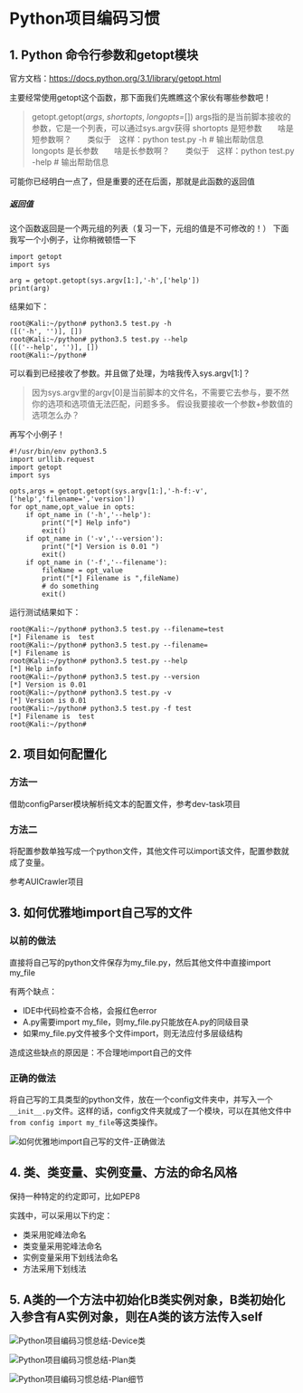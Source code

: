 # Python项目编码习惯

## 1. Python 命令行参数和getopt模块

官方文档：https://docs.python.org/3.1/library/getopt.html

主要经常使用getopt这个函数，那下面我们先瞧瞧这个家伙有哪些参数吧！

> getopt.getopt(*args*, *shortopts*, *longopts=*[])
>  args指的是当前脚本接收的参数，它是一个列表，可以通过sys.argv获得
>  shortopts 是短参数　　啥是短参数啊？　　类似于　这样：python test.py -h # 输出帮助信息
>  longopts  是长参数　　啥是长参数啊？　　类似于　这样：python test.py -help # 输出帮助信息

可能你已经明白一点了，但是重要的还在后面，那就是此函数的返回值

##### 返回值

这个函数返回是一个两元组的列表（复习一下，元组的值是不可修改的！）
 下面我写一个小例子，让你稍微顿悟一下

```
import getopt
import sys

arg = getopt.getopt(sys.argv[1:],'-h',['help'])
print(arg)
```

结果如下：

```
root@Kali:~/python# python3.5 test.py -h
([('-h', '')], [])
root@Kali:~/python# python3.5 test.py --help
([('--help', '')], [])
root@Kali:~/python# 
```

可以看到已经接收了参数。并且做了处理，为啥我传入sys.argv[1:]？

> 因为sys.argv里的argv[0]是当前脚本的文件名，不需要它去参与，要不然你的选项和选项值无法匹配，问题多多。
>  假设我要接收一个参数+参数值的选项怎么办？

再写个小例子！

```
#!/usr/bin/env python3.5
import urllib.request
import getopt
import sys

opts,args = getopt.getopt(sys.argv[1:],'-h-f:-v',['help','filename=','version'])
for opt_name,opt_value in opts:
    if opt_name in ('-h','--help'):
        print("[*] Help info")
        exit()
    if opt_name in ('-v','--version'):
        print("[*] Version is 0.01 ")
        exit()
    if opt_name in ('-f','--filename'):
        fileName = opt_value
        print("[*] Filename is ",fileName)
        # do something
        exit()
```

运行测试结果如下：

```
root@Kali:~/python# python3.5 test.py --filename=test
[*] Filename is  test
root@Kali:~/python# python3.5 test.py --filename=
[*] Filename is  
root@Kali:~/python# python3.5 test.py --help
[*] Help info
root@Kali:~/python# python3.5 test.py --version
[*] Version is 0.01 
root@Kali:~/python# python3.5 test.py -v
[*] Version is 0.01 
root@Kali:~/python# python3.5 test.py -f test
[*] Filename is  test
root@Kali:~/python# 
```



## 2. 项目如何配置化

### 方法一

借助configParser模块解析纯文本的配置文件，参考dev-task项目

### 方法二

将配置参数单独写成一个python文件，其他文件可以import该文件，配置参数就成了变量。

参考AUICrawler项目



## 3. 如何优雅地import自己写的文件

### 以前的做法

直接将自己写的python文件保存为my_file.py，然后其他文件中直接import my_file

有两个缺点：

- IDE中代码检查不合格，会报红色error
- A.py需要import my_file，则my_file.py只能放在A.py的同级目录
- 如果my_file.py文件被多个文件import，则无法应付多层级结构

造成这些缺点的原因是：不合理地import自己的文件

### 正确的做法

将自己写的工具类型的python文件，放在一个config文件夹中，并写入一个`__init__.py`文件。这样的话，config文件夹就成了一个模块，可以在其他文件中`from config import my_file`等这类操作。

![如何优雅地import自己写的文件-正确做法](../images/如何优雅地import自己写的文件-正确做法.png)

## 4. 类、类变量、实例变量、方法的命名风格

保持一种特定的约定即可，比如PEP8



实践中，可以采用以下约定：

- 类采用驼峰法命名
- 类变量采用驼峰法命名
- 实例变量采用下划线法命名
- 方法采用下划线法



## 5. A类的一个方法中初始化B类实例对象，B类初始化入参含有A实例对象，则在A类的该方法传入self

![Python项目编码习惯总结-Device类](../images/Python项目编码习惯总结-Device类.png)

![Python项目编码习惯总结-Plan类](../images/Python项目编码习惯总结-Plan类.png)

![Python项目编码习惯总结-Plan细节](../images/Python项目编码习惯总结-Plan细节.png)





